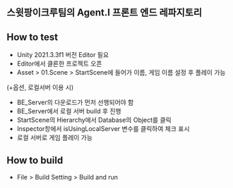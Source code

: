 ## 스윗팡이크루팀의 Agent.I 프론트 엔드 레파지토리

## How to test

- Unity 2021.3.3f1 버전 Editor 필요
- Editor에서 클론한 프로젝트 오픈 
- Asset > 01.Scene > StartScene에 들어가 이름, 게임 이름 설정 후 플레이 가능

(+옵션, 로컬서버 이용 시)
- BE_Server의 다운로드가 먼저 선행되어야 함
- BE_Server에서 로컬 서버 build 후 진행
- StartScene의 Hierarchy에서 Database의 Object를 클릭
- Inspector창에서 isUsingLocalServer 변수를 클릭하여 체크 표시
- 로컬 서버로 게임 플레이 가능

## How to build

- File > Build Setting > Build and run

